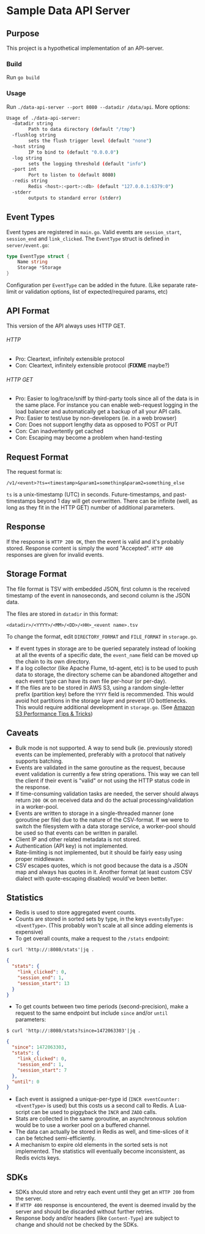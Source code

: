 # Sample Data API Server

## Purpose

This project is a hypothetical implementation of an 
API-server.

### Build

Run `go build`

### Usage

Run `./data-api-server --port 8080 --datadir /data/api`. More options:

```bash
Usage of ./data-api-server:
  -datadir string
       	Path to data directory (default "/tmp")
  -flushlog string
       	sets the flush trigger level (default "none")
  -host string
       	IP to bind to (default "0.0.0.0")
  -log string
       	sets the logging threshold (default "info")
  -port int
       	Port to listen to (default 8080)
  -redis string
       	Redis <host>:<port>:<db> (default "127.0.0.1:6379:0")
  -stderr
       	outputs to standard error (stderr)
```

## Event Types
Event types are registered in `main.go`. Valid events are `session_start`, `session_end` and `link_clicked`. The `EventType` struct is defined in `server/event.go`:
```go
type EventType struct {
	Name string
	Storage *Storage
}
```
Configuration per `EventType` can be added in the future. (Like separate rate-limit or validation options, list of expected/required params, etc)


## API Format

This version of the API always uses HTTP GET.

###### HTTP
  - Pro: Cleartext, infinitely extensible protocol
  - Con: Cleartext, infinitely extensible protocol (**FIXME** maybe?)

###### HTTP GET
  - Pro: Easier to log/trace/sniff by third-party tools since all of the data is in the same place. For instance you can enable web-request logging in the load balancer and automatically get a backup of all your API calls.
  - Pro: Easier to test/use by non-developers (ie. in a web browser)
  - Con: Does not support lengthy data as opposed to POST or PUT
  - Con: Can inadvertently get cached
  - Con: Escaping may become a problem when hand-testing

## Request Format
The request format is:
```
/v1/<event>?ts=<timestamp>&param1=something&param2=something_else
```

`ts` is a unix-timestamp (UTC) in seconds. Future-timestamps, and past-timestamps beyond 1 day will get overwritten. There can be infinite (well, as long as they fit in the HTTP GET) number of additional parameters.

## Response
If the response is `HTTP 200 OK`, then the event is valid and it's probably stored. Response content is simply the word "Accepted". `HTTP 400` responses are given for invalid events. 


## Storage Format

The file format is TSV with embedded JSON, first column is the received timestamp of the event in nanoseconds, and second column is the JSON data.

The files are stored in `datadir` in this format:

```
<datadir>/<YYYY>/<MM>/<DD>/<HH>_<event name>.tsv
```

To change the format, edit `DIRECTORY_FORMAT` and `FILE_FORMAT` in `storage.go`.

- If event types in storage are to be queried separately instead of looking at all the events of a specific date, the `event_name` field can be moved up the chain to its own directory.
- If a log collector (like Apache Flume, td-agent, etc) is to be used to push data to storage, the directory scheme can be abandoned altogether and each event type can have its own file per-hour (or per-day).
- If the files are to be stored in AWS S3, using a random single-letter prefix (partition key) before the `YYYY` field is recommended. This would avoid hot partitions in the storage layer and prevent I/O bottlenecks. This would require additional development in `storage.go`. (See [Amazon S3 Performance Tips & Tricks](https://aws.amazon.com/blogs/aws/amazon-s3-performance-tips-tricks-seattle-hiring-event/)) 



## Caveats
- Bulk mode is not supported. A way to send bulk (ie. previously stored) events can be implemented, preferably with a protocol that natively supports batching.
- Events are validated in the same goroutine as the request, because event validation is currently a few string operations. This way we can tell the client if their event is "valid" or not using the HTTP status code in the response.
- If time-consuming validation tasks are needed, the server should always return `200 OK` on received data and do the actual processing/validation in a worker-pool.
- Events are written to storage in a single-threaded manner (one goroutine per file) due to the nature of the CSV-format. If we were to switch the filesystem with a data storage service, a worker-pool should be used so that events can be written in parallel.
- Client IP and other related metadata is not stored.
- Authentication (API key) is not implemented.
- Rate-limiting is not implemented, but it should be fairly easy using proper middleware.
- CSV escapes quotes, which is not good because the data is a JSON map and always has quotes in it. Another format (at least custom CSV dialect with quote-escaping disabled) would've been better.


## Statistics
- Redis is used to store aggregated event counts.
- Counts are stored in sorted sets by type, in the keys `eventsByType:<EventType>`. (This probably won't scale at all since adding elements is expensive)
- To get overall counts, make a request to the `/stats` endpoint:
```
$ curl 'http://:8080/stats'|jq .
```
```json
{
  "stats": {
    "link_clicked": 0,
    "session_end": 1,
    "session_start": 13
  }
}
```

- To get counts between two time periods (second-precision), make a request to the same endpoint but include `since` and/or `until` parameters:
```
$ curl 'http://:8080/stats?since=1472063303'|jq .
```
```json
{
  "since": 1472063303,
  "stats": {
    "link_clicked": 0,
    "session_end": 1,
    "session_start": 7
  },
  "until": 0
}
```
- Each event is assigned a unique-per-type id (`INCR eventCounter:<EventType>` is used) but this costs us a second call to Redis. A Lua-script can be used to piggyback the `INCR` and `ZADD` calls.
- Stats are collected in the same goroutine, an asynchronous solution would be to use a worker pool on a buffered channel.
- The data can actually be stored in Redis as well, and time-slices of it can be fetched semi-efficiently.
- A mechanism to expire old elements in the sorted sets is not implemented. The statistics will eventually become inconsistent, as Redis evicts keys.


## SDKs
- SDKs should store and retry each event until they get an `HTTP 200` from the server.
- If `HTTP 400` response is encountered, the event is deemed invalid by the server and should be discarded without further retries.
- Response body and/or headers (like `Content-Type`) are subject to change and should not be checked by the SDKs.

